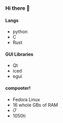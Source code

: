 ### Hi there 👋

#### Langs
- python
- C
- Rust

#### GUI Libraries
- Qt
- iced
- egui

#### compooter!
- Fedora Linux
- 16 whole GBs of RAM
- i7
- 1050ti

